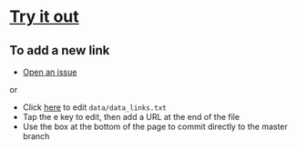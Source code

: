 # [Try it out](https://onsvisual.github.io/project_cairo/)

## To add a new link

- [Open an issue](https://github.com/ONSvisual/project_cairo/issues/new)

or

- Click [here](https://github.com/ONSvisual/project_cairo/blob/master/data/data_links.txt) to edit `data/data_links.txt`
- Tap the e key to edit, then add a URL at the end of the file
- Use the box at the bottom of the page to commit directly to the master branch
